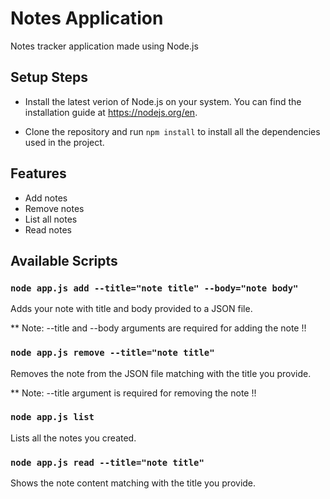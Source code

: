 # Notes Application

Notes tracker application made using Node.js

## Setup Steps

- Install the latest verion of Node.js on your system. You can find the installation guide at https://nodejs.org/en.

- Clone the repository and run `npm install` to install all the dependencies used in the project.

## Features

- Add notes
- Remove notes
- List all notes
- Read notes

## Available Scripts

### `node app.js add --title="note title" --body="note body"`

Adds your note with title and body provided to a JSON file.

\*\* Note: --title and --body arguments are required for adding the note !!

### `node app.js remove --title="note title"`

Removes the note from the JSON file matching with the title you provide.

\*\* Note: --title argument is required for removing the note !!

### `node app.js list`

Lists all the notes you created.

### `node app.js read --title="note title"`

Shows the note content matching with the title you provide.
